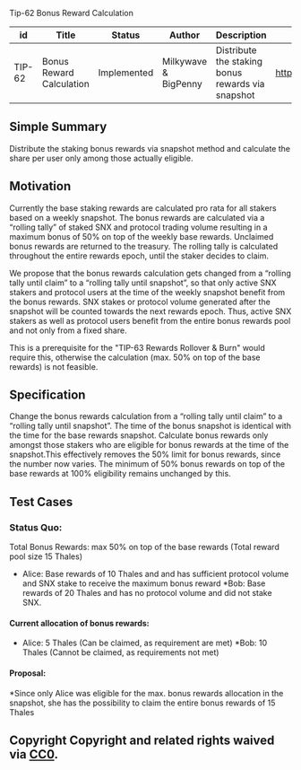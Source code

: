 Tip-62 Bonus Reward Calculation

| id | Title | Status | Author | Description | Discussions to | Created |
 | ----------- | ----------- | ----------- | ----------- | ----------- | ----------- | ----------- | 
| TIP-62 | Bonus Reward Calculation | Implemented | Milkywave & BigPenny | Distribute the staking bonus rewards via snapshot | https://discord.gg/GgUKeMbX9y | 2022-07-03

## Simple Summary
Distribute the staking bonus rewards via snapshot method and calculate the share per user only among those actually eligible.

## Motivation
Currently the base staking rewards are calculated pro rata for all stakers based on a weekly snapshot. The bonus rewards are calculated via a “rolling tally” of staked SNX and protocol trading volume resulting in a maximum bonus of 50% on top of the weekly base rewards. Unclaimed bonus rewards are returned to the treasury. The rolling tally is calculated throughout the entire rewards epoch, until the staker decides to claim. 

We propose that the bonus rewards calculation gets changed from a “rolling tally until claim” to a “rolling tally until snapshot”, so that only active SNX stakers and protocol users at the time of the weekly snapshot benefit from the bonus rewards. SNX stakes or protocol volume generated after the snapshot will be counted towards the next rewards epoch. Thus, active SNX stakers as well as protocol users benefit from the entire bonus rewards pool and not only from a fixed share.

This is a prerequisite for the "TIP-63 Rewards Rollover & Burn" would require this, otherwise the calculation (max. 50% on top of the base rewards) is not feasible.

## Specification
Change the bonus rewards calculation from a “rolling tally until claim” to a “rolling tally until snapshot”. The time of the bonus snapshot is identical with the time for the base rewards snapshot.
Calculate bonus rewards only amongst those stakers who are eligible for bonus rewards at the time of the snapshot.This effectively removes the 50% limit for bonus rewards, since
the number now varies. The minimum of 50% bonus rewards on top of the base rewards at 100% eligibility remains unchanged by this.

## Test Cases
### Status Quo:
Total Bonus Rewards: max 50% on top of the base rewards (Total reward pool size 15 Thales)
* Alice: 
Base rewards of 10 Thales and and has sufficient protocol volume and SNX stake to receive the maximum bonus reward
*Bob:
Base rewards of 20 Thales and has no protocol volume and did not stake SNX.

#### Current allocation of bonus rewards:
* Alice: 5 Thales (Can be claimed, as requirement are met)
*Bob: 10 Thales (Cannot be claimed, as requirements not met)
#### Proposal:
*Since only Alice was eligible for the max. bonus rewards allocation in the snapshot, she has the possibility to claim the entire bonus rewards of 15 Thales

## Copyright Copyright and related rights waived via [CC0](https://creativecommons.org/publicdomain/zero/1.0/).

